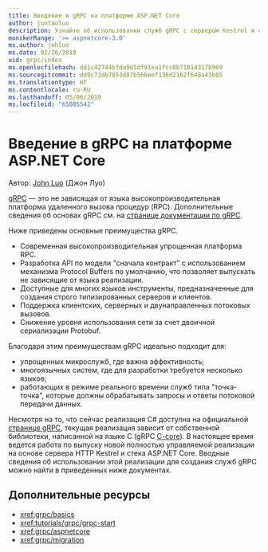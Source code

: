 ```yaml
---
title: Введение в gRPC на платформе ASP.NET Core
author: juntaoluo
description: Узнайте об использовании служб gRPC с сервером Kestrel и стеком ASP.NET Core.
monikerRange: '>= aspnetcore-3.0'
ms.author: johluo
ms.date: 02/26/2019
uid: grpc/index
ms.openlocfilehash: dd1c42744bfda965df91ea1fcc0b71814317b969
ms.sourcegitcommit: dd9c73db7853d87b566eef136d2162f648a43b85
ms.translationtype: HT
ms.contentlocale: ru-RU
ms.lasthandoff: 05/06/2019
ms.locfileid: "65085542"
---
```

# <a name="introduction-to-grpc-on-aspnet-core"></a>Введение в gRPC на платформе ASP.NET Core

Автор: [John Luo](https://github.com/juntaoluo) (Джон Луо)

[gRPC](https://grpc.io/docs/guides/) — это не зависящая от языка высокопроизводительная платформа удаленного вызова процедур (RPC). Дополнительные сведения об основах gRPC см. на [странице документации по gRPC](https://grpc.io/docs/).

Ниже приведены основные преимущества gRPC.
* Современная высокопроизводительная упрощенная платформа RPC.
* Разработка API по модели "сначала контракт" с использованием механизма Protocol Buffers по умолчанию, что позволяет выпускать не зависящие от языка реализации.
* Доступные для многих языков инструменты, предназначенные для создания строго типизированных серверов и клиентов.
* Поддержка клиентских, серверных и двунаправленных потоковых вызовов.
* Снижение уровня использования сети за счет двоичной сериализации Protobuf.

Благодаря этим преимуществам gRPC идеально подходит для:
* упрощенных микрослужб, где важна эффективность;
* многоязычных систем, где для разработки требуется несколько языков;
* работающих в режиме реального времени служб типа "точка-точка", которые должны обрабатывать запросы и ответы потоковой передачи данных.

Несмотря на то, что сейчас реализация C# доступна на официальной [странице gRPC](https://grpc.io/docs/quickstart/csharp.html), текущая реализация зависит от собственной библиотеки, написанной на языке C (gRPC [C-core](https://grpc.io/blog/grpc-stacks)). В настоящее время ведется работа по выпуску новой полностью управляемой реализации на основе сервера HTTP Kestrel и стека ASP.NET Core. Вводные сведения об использовании этой реализации для создания служб gRPC можно найти в приведенных ниже документах.

## <a name="additional-resources"></a>Дополнительные ресурсы

* <xref:grpc/basics>
* <xref:tutorials/grpc/grpc-start>
* <xref:grpc/aspnetcore>
* <xref:grpc/migration>
